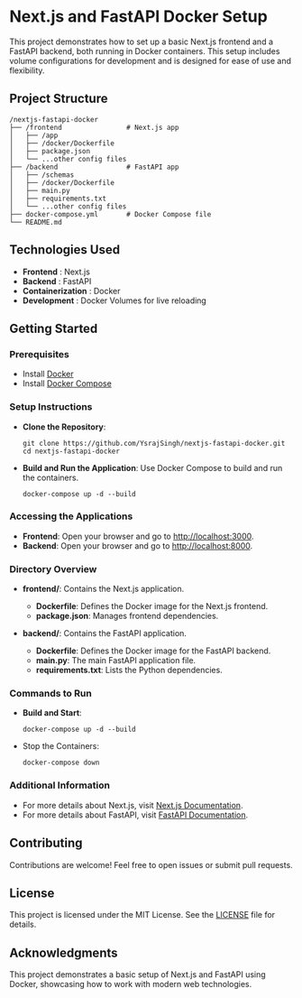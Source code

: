 # Next.js and FastAPI Docker Setup

This project demonstrates how to set up a basic Next.js frontend and a FastAPI backend, both running in Docker containers. This setup includes volume configurations for development and is designed for ease of use and flexibility.


## Project Structure

```
/nextjs-fastapi-docker
├── /frontend                # Next.js app
│   ├── /app
│   ├── /docker/Dockerfile
│   ├── package.json
│   └── ...other config files
├── /backend                 # FastAPI app
│   ├── /schemas
│   ├── /docker/Dockerfile
│   ├── main.py
│   ├── requirements.txt
│   └── ...other config files
├── docker-compose.yml       # Docker Compose file
└── README.md
```

## Technologies Used
- **Frontend** : Next.js
- **Backend** : FastAPI
- **Containerization** : Docker
- **Development** : Docker Volumes for live reloading


## Getting Started

### Prerequisites
- Install [Docker](https://docs.docker.com/get-started/get-docker/)
- Install [Docker Compose](https://docs.docker.com/compose/install/)


### Setup Instructions
- **Clone the Repository**:
    ```
    git clone https://github.com/YsrajSingh/nextjs-fastapi-docker.git
    cd nextjs-fastapi-docker
    ```

- **Build and Run the Application**: Use Docker Compose to build and run the containers.
    ```
    docker-compose up -d --build
    ```

### Accessing the Applications
- **Frontend**: Open your browser and go to [http://localhost:3000](http://localhost:3000).
- **Backend**: Open your browser and go to [http://localhost:8000](http://localhost:8000).


### Directory Overview
- **frontend/**: Contains the Next.js application.

    - **Dockerfile**: Defines the Docker image for the Next.js frontend.
    - **package.json**: Manages frontend dependencies.

- **backend/**: Contains the FastAPI application.

    - **Dockerfile**: Defines the Docker image for the FastAPI backend.
    - **main.py**: The main FastAPI application file.
    - **requirements.txt**: Lists the Python dependencies.


### Commands to Run
- **Build and Start**:
    ```
    docker-compose up -d --build
    ```

- Stop the Containers:
    ```
    docker-compose down
    ```

### Additional Information
- For more details about Next.js, visit [Next.js Documentation](https://nextjs.org/docs).
- For more details about FastAPI, visit [FastAPI Documentation](https://fastapi.tiangolo.com/).

## Contributing
Contributions are welcome! Feel free to open issues or submit pull requests.

## License
This project is licensed under the MIT License. See the [LICENSE](https://github.com/YsrajSingh/nextjs-fastapi-docker/blob/main/LICENSE) file for details.


## Acknowledgments
This project demonstrates a basic setup of Next.js and FastAPI using Docker, showcasing how to work with modern web technologies.